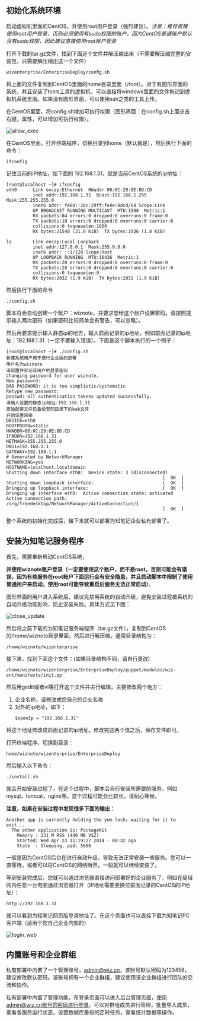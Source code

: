 ## 初始化系统环境

启动虚拟机里面的CentOS，并使用root用户登录（强烈建议）。*注意：推荐直接使用root用户登录，否则必须使用有sudo权限的账户。因为CentOS普通账户默认没有sudo权限，因此建议直接使用root账户登录*

打开下载的tar.gz文件，找到下面这个文件并解压缩出来（不需要解压缩完整的安装包，只需要解压缩出这一个文件）

```shell
wizenterprise/EnterpriseDeploy/conﬁg.sh
```

将上面的文件复制到CentOS里面的home目录里面（/root）。对于有图形界面的系统，并且安装了tools工具的虚拟机，可以直接将windows里面的文件拖动到虚拟机系统里面。如果没有图形界面，可以使用ssh之类的工具上传。

在CentOS里面，将config.sh增加可执行权限（图形界面：在config.sh上面点击右键，属性，可以增加可执行权限）。

![allow_exec](img/allow_exec.png)

在CentOS里面。打开终端程序，切换目录到home（默认就是），然后执行下面的命令：

```shell
ifconfig
```

记住当前的IP地址，如下面的 192.168.1.31，就是当前CentOS系统的ip地址：

```
[root@localhost ~]# ifconfig
eth0      Link encap:Ethernet  HWaddr 00:0C:29:8E:8D:CD
          inet addr:192.168.1.31  Bcast:192.168.1.255  Mask:255.255.255.0
          inet6 addr: fe80::20c:29ff:fe8e:8dcd/64 Scope:Link
          UP BROADCAST RUNNING MULTICAST  MTU:1500  Metric:1
          RX packets:84 errors:0 dropped:0 overruns:0 frame:0
          TX packets:18 errors:0 dropped:0 overruns:0 carrier:0
          collisions:0 txqueuelen:1000
          RX bytes:21540 (21.0 KiB)  TX bytes:1936 (1.8 KiB)

lo        Link encap:Local Loopback
          inet addr:127.0.0.1  Mask:255.0.0.0
          inet6 addr: ::1/128 Scope:Host
          UP LOOPBACK RUNNING  MTU:16436  Metric:1
          RX packets:28 errors:0 dropped:0 overruns:0 frame:0
          TX packets:28 errors:0 dropped:0 overruns:0 carrier:0
          collisions:0 txqueuelen:0
          RX bytes:2032 (1.9 KiB)  TX bytes:2032 (1.9 KiB)
```

然后执行下面的命令

```
./config.sh
```

脚本将会自动创建一个账户：wiznote，并要求您给这个账户设置密码。请按照提示输入两次密码（如果密码比较简单会有警告，可以忽略）。

然后再要求提示输入静态ip的地方，输入前面记录的ip地址，例如前面记录的ip地址：192.168.1.31（一定不要输入错误）。下面是这个脚本执行的一个例子：

```
[root@localhost ~]# ./config.sh
新建系统用户用于进行企业版的部署
用户名为wiznote
请设置并牢记该用户的登录密码
Changing password for user wiznote.
New password:
BAD PASSWORD: it is too simplistic/systematic
Retype new password:
passwd: all authentication tokens updated successfully.
请输入设置的静态ip地址:192.168.1.31
原始配置文件已备份至同目录下的bak文件
开始设置网络
DEVICE=eth0
BOOTPROTO=static
HWADDR=00:0C:29:8E:8D:CD
IPADDR=192.168.1.31
NETMASK=255.255.255.0
DNS1=192.168.1.1
GATEWAY=192.168.1.1
# Generated by NetworkManager
NETWORKING=yes
HOSTNAME=localhost.localdomain
Shutting down interface eth0:  Device state: 3 (disconnected)
                                                           [  OK  ]
Shutting down loopback interface:                          [  OK  ]
Bringing up loopback interface:                            [  OK  ]
Bringing up interface eth0:  Active connection state: activated
Active connection path: /org/freedesktop/NetworkManager/ActiveConnection/1
                                                           [  OK  ]
```

整个系统的初始化完成后，接下来就可以部署为知笔记企业私有部署了。

## 安装为知笔记服务程序

首先，需要重新启动CentOS系统，

**并使用wiznote账户登录（一定要使用这个账户，而不是root，否则可能会有错误，因为有些服务在root账户下面运行会有安全隐患，并且启动脚本中限制了使用普通用户来启动，使用root可能导致重启后服务无法正常启动）**。

图形界面的用户进入系统后，建议先禁用系统的自动升级，避免安装过程被系统的自动升级功能影响，防止安装失败。具体方式见下图：

![close_update](img/close_update.png)

然后将之前下载的为知笔记服务端程序（tar.gz文件），复制到CentOS的/home/wiznote目录里面，然后进行解压缩，通常目录结构为：

```
/home/wiznote/wizenterprise
```

接下来，找到下面这个文件：(如果目录结构不同，请自行更改)

```
/home/wiznote/wizenterprise/EnterpriseDeploy/puppet/modules/wiz-ent/manifests/init.pp
```

然后用gedit或者vi等打开这个文件并进行编辑，主要修改两个地方：

1. 企业名称，请修改成您自己的企业名称
1. 对外的ip地址，如下：
    ```
    $openIp = "192.168.1.31"
    ```

将这个地址修改成前面记录的ip地址。修改完这两个值之后，保存文件即可。

打开终端程序，切换到目录：

```shell
home/wiznote/wizenterprise/EnterpriseDeploy
```

然后输入以下命令：

```shell
./install.sh
```

就会开始安装过程了。在这个过程中，脚本会自行安装所需要的服务，例如mysql，tomcat，nginx等。这个过程可能会比较长，请耐心等候。

**注意，如果在安装过程中发现很多下面的输出：**

```
Another app is currently holding the yum lock; waiting for it to exit...
  The other application is: PackageKit
    Memory : 131 M RSS (440 MB VSZ)
    Started: Wed Apr 23 11:19:27 2014 - 00:32 ago
    State  : Sleeping, pid: 5666
```

一般是因为CentOS后台在进行自动升级，导致无法正常安装一些服务。您可以一直等待，或者可以将CentOS的网络断开，一般就可以继续安装了。

等到安装完成后，您就可以通过浏览器直接访问部署好的企业服务了，例如在局域网内任意一台电脑通过浏览器打开（IP地址需要更换位前面记录的CentOS的IP地址）：

```
http://192.168.1.31
```

就可以看到为知笔记网页版登录地址了。在这个页面也可以直接下载为知笔记PC客户端（适用于您自己企业内部的）

![login_web](img/login_web.png)

## 内置账号和企业群组

私有部署中内置了一个管理账号，admin@wiz.cn，该账号默认密码为123456，建议修改默认密码。该账号拥有一个企业群组，建议使用该企业群组进行团队的交流和协作。

私有部署中内置了管理功能，在登录页面可以进入后台管理页面，使用admin@wiz.cn账号的密码进行登录。可以对群组成员进行管理，批量导入成员，查看各服务运行状态，设置数据库备份的定时任务，查看统计数据等操作。
